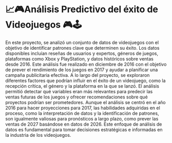 #  📈🎮Análisis Predictivo del éxito de Videojuegos 🎮🕹️
En este proyecto, se analizó un conjunto de datos de videojuegos con el objetivo de identificar patrones clave que determinen su éxito. Los datos disponibles incluían reseñas de usuarios y expertos, géneros de juegos, plataformas como Xbox y PlayStation, y datos históricos sobre ventas desde 2016. Este análisis fue realizado en diciembre de 2016 con el objetivo de prever el rendimiento de los juegos en 2017 y ayudar a planificar una campaña publicitaria efectiva.
A lo largo del proyecto, se exploraron diferentes factores que podrían influir en el éxito de un videojuego, como la recepción crítica, el género y la plataforma en la que se lanzó. El análisis permitió detectar qué variables eran más relevantes para predecir las ventas futuras de los juegos y ofrecer recomendaciones sobre qué proyectos podrían ser prometedores.
Aunque el análisis se centró en el año 2016 para hacer proyecciones para 2017, las habilidades adquiridas en el proceso, como la interpretación de datos y la identificación de patrones, son igualmente valiosas para pronósticos a largo plazo, como prever las ventas de 2027 basándose en datos de 2026. Este enfoque de análisis de datos es fundamental para tomar decisiones estratégicas e informadas en la industria de los videojuegos.
